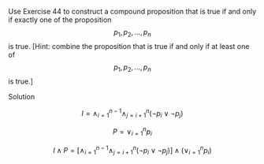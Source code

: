 Use Exercise 44 to construct a compound proposition that is true if and only if exactly one of the proposition $$p_1, p_2, ..., p_n$$ is true. [Hint: combine the proposition that is true if and only if at least one of $$p_1, p_2, ..., p_n$$ is true.]

Solution 

$$I = \wedge_{i=1}^{n-1} \wedge_{j=i+1}^n (\neg p_i \vee \neg p_j)$$

$$P = \vee_{i=1}^n p_i$$

$$I \wedge P = [\wedge_{i=1}^{n-1} \wedge_{j=i+1}^n (\neg p_i \vee \neg p_j)] \wedge (\vee_{i=1}^n p_i)$$